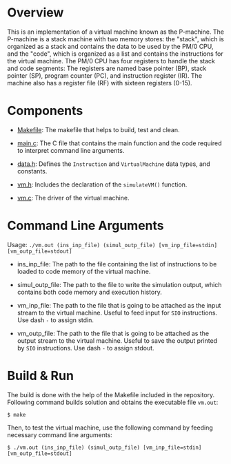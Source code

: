 # Overview

This is an implementation of a virtual machine known as the P-machine. The P-machine is a stack machine with two memory stores: the "stack", which is organized as a stack and contains the data to be used by the PM/0 CPU, and the "code", which is organized as a list and contains the instructions for the virtual machine. The PM/0 CPU has four registers to handle the stack and code segments: The registers are named base pointer (BP), stack pointer (SP), program counter (PC), and instruction register (IR). The machine also has a register file (RF) with sixteen registers (0-15).

# Components

* [Makefile](Makefile): The makefile that helps to build, test and clean.

* [main.c](main.c): The C file that contains the main function and the code required to interpret command line arguments.

* [data.h](data.h): Defines the `Instruction` and `VirtualMachine` data types, and constants.

* [vm.h](vm.h): Includes the declaration of the `simulateVM()` function.

* [vm.c](vm.c): The driver of the virtual machine.

# Command Line Arguments
Usage: `./vm.out (ins_inp_file) (simul_outp_file) [vm_inp_file=stdin] [vm_outp_file=stdout]`

* ins_inp_file: The path to the file containing the list of instructions to be loaded to code memory of the virtual machine.

* simul_outp_file: The path to the file to write the simulation output, which contains both code memory and execution history.

* vm_inp_file: The path to the file that is going to be attached as the input stream to the virtual machine. Useful to feed input for `SIO` instructions. Use dash `-` to assign stdin.

* vm_outp_file: The path to the file that is going to be attached as the output stream to the virtual machine. Useful to save the output printed by `SIO` instructions. Use dash `-` to assign stdout.

# Build & Run
The build is done with the help of the Makefile included in the repository. Following command builds solution and obtains the executable file `vm.out`:
```
$ make
```
Then, to test the virtual machine, use the following command by feeding necessary command line arguments:

```
$ ./vm.out (ins_inp_file) (simul_outp_file) [vm_inp_file=stdin] [vm_outp_file=stdout]
```
